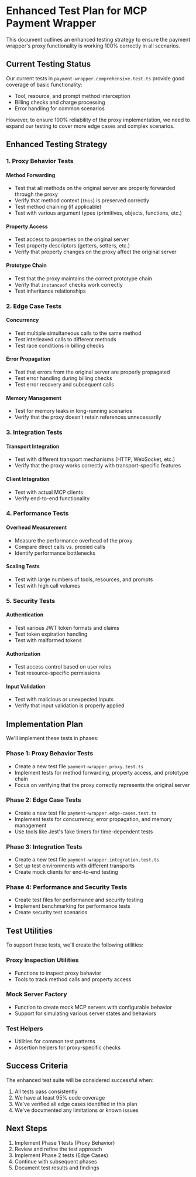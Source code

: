 # Enhanced Test Plan for MCP Payment Wrapper

This document outlines an enhanced testing strategy to ensure the payment wrapper's proxy functionality is working 100% correctly in all scenarios.

## Current Testing Status

Our current tests in `payment-wrapper.comprehensive.test.ts` provide good coverage of basic functionality:
- Tool, resource, and prompt method interception
- Billing checks and charge processing
- Error handling for common scenarios

However, to ensure 100% reliability of the proxy implementation, we need to expand our testing to cover more edge cases and complex scenarios.

## Enhanced Testing Strategy

### 1. Proxy Behavior Tests

#### Method Forwarding
- Test that all methods on the original server are properly forwarded through the proxy
- Verify that method context (`this`) is preserved correctly
- Test method chaining (if applicable)
- Test with various argument types (primitives, objects, functions, etc.)

#### Property Access
- Test access to properties on the original server
- Test property descriptors (getters, setters, etc.)
- Verify that property changes on the proxy affect the original server

#### Prototype Chain
- Test that the proxy maintains the correct prototype chain
- Verify that `instanceof` checks work correctly
- Test inheritance relationships

### 2. Edge Case Tests

#### Concurrency
- Test multiple simultaneous calls to the same method
- Test interleaved calls to different methods
- Test race conditions in billing checks

#### Error Propagation
- Test that errors from the original server are properly propagated
- Test error handling during billing checks
- Test error recovery and subsequent calls

#### Memory Management
- Test for memory leaks in long-running scenarios
- Verify that the proxy doesn't retain references unnecessarily

### 3. Integration Tests

#### Transport Integration
- Test with different transport mechanisms (HTTP, WebSocket, etc.)
- Verify that the proxy works correctly with transport-specific features

#### Client Integration
- Test with actual MCP clients
- Verify end-to-end functionality

### 4. Performance Tests

#### Overhead Measurement
- Measure the performance overhead of the proxy
- Compare direct calls vs. proxied calls
- Identify performance bottlenecks

#### Scaling Tests
- Test with large numbers of tools, resources, and prompts
- Test with high call volumes

### 5. Security Tests

#### Authentication
- Test various JWT token formats and claims
- Test token expiration handling
- Test with malformed tokens

#### Authorization
- Test access control based on user roles
- Test resource-specific permissions

#### Input Validation
- Test with malicious or unexpected inputs
- Verify that input validation is properly applied

## Implementation Plan

We'll implement these tests in phases:

### Phase 1: Proxy Behavior Tests
- Create a new test file `payment-wrapper.proxy.test.ts`
- Implement tests for method forwarding, property access, and prototype chain
- Focus on verifying that the proxy correctly represents the original server

### Phase 2: Edge Case Tests
- Create a new test file `payment-wrapper.edge-cases.test.ts`
- Implement tests for concurrency, error propagation, and memory management
- Use tools like Jest's fake timers for time-dependent tests

### Phase 3: Integration Tests
- Create a new test file `payment-wrapper.integration.test.ts`
- Set up test environments with different transports
- Create mock clients for end-to-end testing

### Phase 4: Performance and Security Tests
- Create test files for performance and security testing
- Implement benchmarking for performance tests
- Create security test scenarios

## Test Utilities

To support these tests, we'll create the following utilities:

### Proxy Inspection Utilities
- Functions to inspect proxy behavior
- Tools to track method calls and property access

### Mock Server Factory
- Function to create mock MCP servers with configurable behavior
- Support for simulating various server states and behaviors

### Test Helpers
- Utilities for common test patterns
- Assertion helpers for proxy-specific checks

## Success Criteria

The enhanced test suite will be considered successful when:

1. All tests pass consistently
2. We have at least 95% code coverage
3. We've verified all edge cases identified in this plan
4. We've documented any limitations or known issues

## Next Steps

1. Implement Phase 1 tests (Proxy Behavior)
2. Review and refine the test approach
3. Implement Phase 2 tests (Edge Cases)
4. Continue with subsequent phases
5. Document test results and findings 